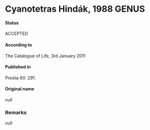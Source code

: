 # Cyanotetras Hindák, 1988 GENUS

#### Status
ACCEPTED

#### According to
The Catalogue of Life, 3rd January 2011

#### Published in
Preslia 60: 291.

#### Original name
null

### Remarks
null